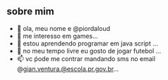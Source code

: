  sobre mim
---

-   👋 ola, meu nome e  @piordaloud
- 👀 me interesso em games...
- 🌱 estou aprendendo programar em java script ...
- 💞️ no meu tempo livre eu gosto de jogar futebol ...
- 📫  vc ṕode me contrar mandando sms no email @gian.ventura.@escola.pr.gov.br...

<!---
piordaloud/piordaloud is a ✨ special ✨ repository because its `README.md` (this file) appears on your GitHub profile.
You can click the Preview link to take a look at your changes.
--->
